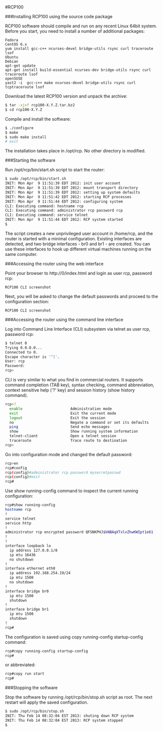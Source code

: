 #RCP100

###Installing RCP100 using the source code package

RCP100 software should compile and run on any recent Linux 64bit system. Before you start, you need to install a number of additional packages:

```
Fedora
CentOS 6.x	
yum install gcc-c++ ncurses-devel bridge-utils rsync curl traceroute lsof
Ubuntu
Debian	
apt-get update
apt-get install build-essential ncurses-dev bridge-utils rsync curl traceroute lsof
openSUSE	
yast2 -i  gcc-c++ make ncurses-devel bridge-utils rsync curl tcptraceroute lsof
```

Download the latest RCP100 version and unpack the archive:

```bash
$ tar -xjvf rcp100-X.Y.Z.tar.bz2
$ cd rcp100-X.Y.Z
```

Compile and install the software:

```bash
$ ./configure
$ make
$ sudo make install
# exit
```

The installation takes place in /opt/rcp. No other directory is modified.

###Starting the software

Run /opt/rcp/bin/start.sh script to start the router:

```bash
$ sudo /opt/rcp/bin/start.sh
INIT: Mon Apr  9 11:51:39 EDT 2012: init user account
INIT: Mon Apr  9 11:51:39 EDT 2012: mount transport directory
INIT: Mon Apr  9 11:51:39 EDT 2012: setting up system defaults
INIT: Mon Apr  9 11:51:42 EDT 2012: starting RCP processes
INIT: Mon Apr  9 11:51:44 EDT 2012: configuring system
CLI: Executing command: hostname rcp
CLI: Executing command: administrator rcp password rcp
CLI: Executing command: service telnet
INIT: Mon Apr  9 11:51:44 EDT 2012: RCP system started
$
```

The script creates a new unprivileged user account in /home/rcp, and the router is started with a minimal configuration. Existing interfaces are detected, and two bridge interfaces - br0 and br1 - are created. You can use these interfaces to hook up different virtual machines running on the same computer.

###Accessing the router using the web interface

Point your browser to http://0/index.html and login as user rcp, password rcp:

```
RCP100 CLI screenshot
```

Next, you will be asked to change the default passwords and proceed to the configuration section:

```
RCP100 CLI screenshot
```

###Accessing the router using the command line interface

Log into Command Line Interface (CLI) subsystem via telnet as user rcp, password rcp:

```bash
$ telnet 0
Trying 0.0.0.0...
Connected to 0.
Escape character is '^]'.
User: rcp
Password: 
rcp>
```

CLI is very similar to what you find in commercial routers. It supports command completion (TAB key), syntax checking, command abbreviation, context sensitive help ('?' key) and session history (show history command).

```bash
rcp>?
  enable                      Administration mode
  exit                        Exit the current mode
  logout                      Exit the session
  no                          Negate a command or set its defaults
  ping                        Send echo messages
  show                        Show running system information
  telnet-client               Open a telnet session
  traceroute                  Trace route to destination
rcp>
```

Go into configuration mode and changed the default password:

```bash
rcp>en
rcp#config
rcp(config)#administrator rcp password mysecretpasswd
rcp(config)#exit
rcp#
```

Use show running-config command to inspect the current running configuration:

```bash
rcp#show running-config
hostname rcp
!
service telnet
service http
!
administrator rcp encrypted password QFSNKPHJ$kNBAqXTxlxZhwKWIpt1e61
!
!
interface loopback lo
  ip address 127.0.0.1/8
  ip mtu 16436
  no shutdown
!
interface ethernet eth0
  ip address 192.168.254.19/24
  ip mtu 1500
  no shutdown
!
interface bridge br0
  ip mtu 1500
  shutdown
!
interface bridge br1
  ip mtu 1500
  shutdown
!
rcp#
```

The configuration is saved using copy running-config startup-config command:

```bash
rcp#copy running-config startup-config 
rcp#
```

or abbreviated:

```bash
rcp#copy run start
rcp#
```

###Stopping the software

Stop the software by running /opt/rcp/bin/stop.sh script as root. The next restart will apply the saved configuration.

```bash
$ sudo /opt/rcp/bin/stop.sh 
INIT: Thu Feb 14 08:32:04 EST 2013: shuting down RCP system
INIT: Thu Feb 14 08:32:04 EST 2013: RCP system stopped
$
```
